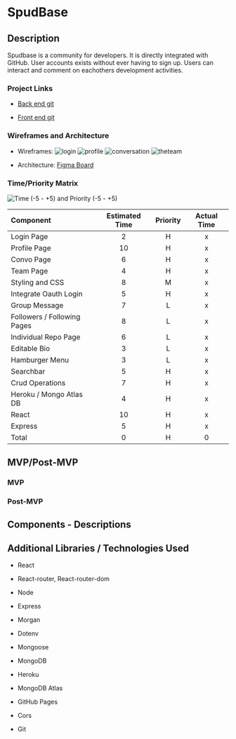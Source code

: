 # SpudBase
## Description

Spudbase is a community for developers. It is directly integrated with GitHub. User accounts exists without ever having to sign up. Users can interact and 
comment on eachothers development activities.


### Project Links
- [Back end git](https://github.com/PotatoesOnTheBrain/SpudBase_API) 

- [Front end git](TBD)
### Wireframes and Architecture
- Wireframes: ![login](https://user-images.githubusercontent.com/20614136/172219847-48edee23-c1c0-4743-9edd-5e32958f4147.png)
![profile](https://user-images.githubusercontent.com/20614136/172219874-13f70d19-8eff-442b-b69f-cabb2d384936.png)
![conversation](https://user-images.githubusercontent.com/20614136/172219894-c2042f30-7087-477a-9c19-52c693f2d89e.png)
![theteam](https://user-images.githubusercontent.com/20614136/172219915-64d23d61-ee11-4442-829b-8d1cf19e8c48.png)


- Architecture: [Figma Board](https://www.figma.com/file/Dw84z07FbnvtrNmUqBYCdh/Project-3-Resources?node-id=0%3A1)
### Time/Priority Matrix

![Time (-5 - +5) and Priority (-5 - +5)](https://user-images.githubusercontent.com/20614136/172224250-b486d1c9-c221-4909-85ae-3eb6e558a7a4.png)

| Component | Estimated Time | Priority | Actual Time |
| :--- | :---: |  :---: | :---: |
| Login Page | 2 | H | x |
|Profile Page|10|H|x|
|Convo Page|6|H|x|
|Team Page|4|H|x|
|Styling and CSS|8|M|x|
|Integrate Oauth Login|5|H|x|
|Group Message|7|L|x|
|Followers / Following Pages|8|L|x|
|Individual Repo Page|6|L|x|
|Editable Bio|3|L|x|
|Hamburger Menu|3|L|x|
|Searchbar|5|H|x|
|Crud Operations|7|H|x|
|Heroku / Mongo Atlas DB|4|H|x|
|React|10|H|x|
|Express|5|H|x|
| Total | 0 | H | 0  |

## MVP/Post-MVP
### MVP


### Post-MVP


## Components - Descriptions



## Additional Libraries / Technologies Used

- React
- React-router, React-router-dom
- Node
- Express
- Morgan
- Dotenv
- Mongoose
- MongoDB

- Heroku
- MongoDB Atlas
- GitHub Pages 
- Cors
- Git

